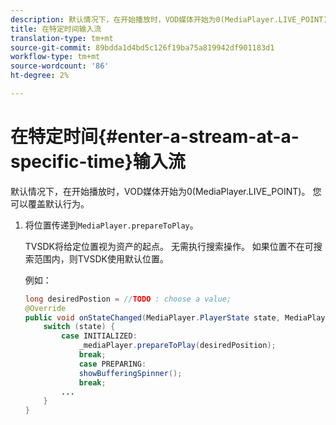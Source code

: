 ```yaml
---
description: 默认情况下，在开始播放时，VOD媒体开始为0(MediaPlayer.LIVE_POINT)。 您可以覆盖默认行为。
title: 在特定时间输入流
translation-type: tm+mt
source-git-commit: 89bdda1d4bd5c126f19ba75a819942df901183d1
workflow-type: tm+mt
source-wordcount: '86'
ht-degree: 2%

---
```



# 在特定时间{#enter-a-stream-at-a-specific-time}输入流

默认情况下，在开始播放时，VOD媒体开始为0(MediaPlayer.LIVE_POINT)。 您可以覆盖默认行为。

1. 将位置传递到`MediaPlayer.prepareToPlay`。

   TVSDK将给定位置视为资产的起点。 无需执行搜索操作。 如果位置不在可搜索范围内，则TVSDK使用默认位置。

   例如：

   ```java
   long desiredPostion = //TODO : choose a value; 
   @Override 
   public void onStateChanged(MediaPlayer.PlayerState state, MediaPlayerNotification notification) { 
       switch (state) { 
           case INITIALIZED: 
               _mediaPlayer.prepareToPlay(desiredPosition); 
               break; 
               case PREPARING: 
               showBufferingSpinner(); 
               break; 
           ... 
       } 
   } 
   ```

